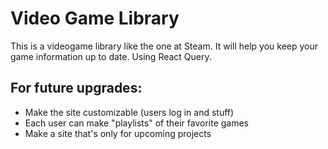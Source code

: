 # Video Game Library
This is a videogame library like the one at Steam.
It will help you keep your game information up to date.
Using React Query.

## For future upgrades:
- Make the site customizable (users log in and stuff)
- Each user can make "playlists" of their favorite games
- Make a site that's only for upcoming projects

